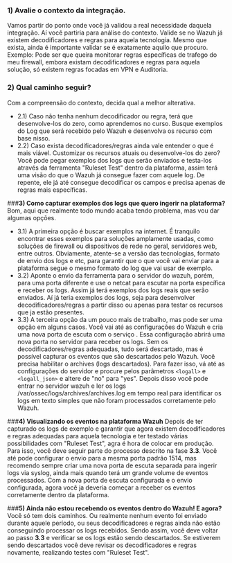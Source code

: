 ### **1) Avalie o contexto da integração.**
Vamos partir do ponto onde você já validou a real necessidade daquela integração. Aí você partiria para análise do contexto. Valide se no Wazuh já existem decodificadores e regras para aquela tecnologia. Mesmo que exista, ainda é importante validar se é exatamente aquilo que procuro. Exemplo: Pode ser que queira monitorar regras específicas de trafego do meu firewall, embora existam decodificadores e regras para aquela solução, só existem regras focadas em VPN e Auditoria.

### **2) Qual caminho seguir?**
Com a compreensão do contexto, decida qual a melhor alterativa.
- 2.1)  Caso não tenha nenhum decodificador ou regra, terá que desenvolve-los do zero, como aprendemos no curso. Busque exemplos do Log que será recebido pelo Wazuh e desenvolva os recurso com base nisso.
- 2.2) Caso exista decodificadores/regras ainda vale entender o que é mais viável. Customizar os recursos atuais ou desenvolve-los do zero? Você pode pegar exemplos dos logs que serão enviados e testa-los através da ferramenta "Ruleset Test" dentro da plataforma, assim terá uma visão do que o Wazuh já consegue fazer com aquele log. De repente, ele já até consegue decodificar os campos e precisa apenas de regras mais específicas.

###**3) Como capturar exemplos dos logs que quero ingerir na plataforma?**
Bom, aqui que realmente todo mundo acaba tendo problema, mas vou dar algumas opções.
- 3.1) A primeira opção é buscar exemplos na internet. É tranquilo encontrar esses exemplos para soluções amplamente usadas, como soluções de firewall ou dispositivos de rede no geral, servidores web, entre outros. Obviamente, atente-se a versão das tecnologias, formato de envio dos logs e etc, para garantir que o que você vai enviar para a plataforma segue o mesmo formato do log que vai usar de exemplo.
- 3.2) Aponte o envio da ferramenta para o servidor do wazuh, porém, para uma porta diferente e use o netcat para escutar na porta específica e receber os logs. Assim já terá exemplos dos logs reais que serão enviados. Aí já teria exemplos dos logs, seja para desenvolver decodificadores/regras a partir disso ou apenas para testar os recursos que ja estão presentes.
- 3.3) A terceira opção da um pouco mais de trabalho, mas pode ser uma opção em alguns casos. Você vai até as configurações do Wazuh e cria uma nova porta de escuta com o serviço <remote>. Essa configuração abrirá uma nova porta no servidor para receber os logs. Sem os decodificadores/regras adequadas, tudo será descartado, mas é possível capturar os eventos que são descartados pelo Wazuh. Você precisa habilitar o archives (logs descartados). Para fazer isso, vá até as configurações do servidor e procure pelos parâmetros `<logall>` e `<logall_json>` e altere de "no" para "yes". Depois disso você pode entrar no servidor wazuh e ler os logs /var/ossec/logs/archives/archives.log em tempo real para identificar os logs em texto simples que não foram processados corretamente pelo Wazuh.

###**4) Visualizando os eventos na plataforma Wazuh**
Depois de ter capturado os logs de exemplo e garantir que agora existem decodificadores e regras adequadas para aquela tecnologia  e ter testado várias possibilidades com "Ruleset Test", agra é hora de colocar em produção.
Para isso, você deve seguir parte do processo descrito na fase **3.3**. Você até pode configurar o envio para a mesma porta padrão 1514, mas recomendo sempre criar uma nova porta de escuta separada para ingerir logs via syslog, ainda mais quando terá um grande volume de eventos processados. Com a nova porta de escuta configurada e o envio configurada, agora você ja deveria começar a receber os eventos corretamente dentro da plataforma.

###**5) Ainda não estou recebendo os eventos dentro do Wazuh! E agora?**
Você só tem dois caminhos.  Ou realmente nenhum evento foi enviado durante aquele período, ou seus decodificadores e regras ainda não estão conseguindo processar os logs recebidos. Sendo assim, você deve voltar ao passo **3.3** e verificar se os logs estão sendo descartados. Se estiverem sendo descartados você deve revisar os decodificadores e regras novamente, realizando testes com "Ruleset Test".
